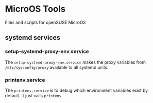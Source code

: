 # MicroOS Tools
Files and scripts for openSUSE MicroOS

## systemd services

### setup-systemd-proxy-env.service

The `setup-systemd-proxy-env.service` makes the proxy variables from
`/etc/sysconfig/proxy` available to all systemd units.

### printenv.service

The `printenv.service` is to debug which environment variables exist
by default. It just calls `printenv`.

